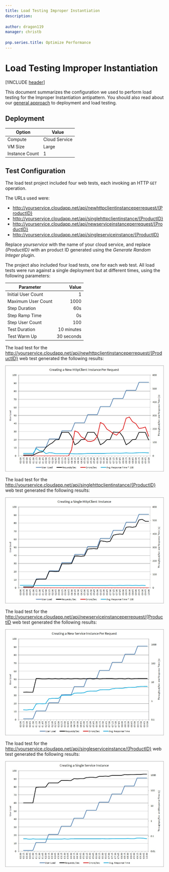 ```yaml
---
title: Load Testing Improper Instantiation
description: 

author: dragon119
manager: christb

pnp.series.title: Optimize Performance
---
```

# Load Testing Improper Instantiation
[!INCLUDE [header](../../_includes/header.md)]

This document summarizes the configuration we used to perform load testing for the Improper Instantiation antipattern. You should also read about our [general approach][general approach] to deployment and load testing.

## Deployment

 Option             | Value  
------------------- | -------------
Compute             | Cloud Service
VM Size             | Large
Instance Count      | 1

## Test Configuration

The load test project included four web tests, each invoking an HTTP `GET` operation.

The URLs used were:

- http://yourservice.cloudapp.net/api/newhttpclientinstanceperrequest/{ProductID}
- http://yourservice.cloudapp.net/api/singlehttpclientinstance/{ProductID}
- http://yourservice.cloudapp.net/api/newserviceinstanceperrequest/{ProductID}
- http://yourservice.cloudapp.net/api/singleserviceinstance/{ProductID}

Replace *yourservice* with the name of your cloud service, and
replace *{ProductID}* with an product ID generated using the *Generate Random
Integer* plugin.

The project also included four load tests, one for each web test. All load tests were
run against a single deployment but at different times, using the following parameters:

Parameter           | Value
------------------- | ------------:
Initial User Count  | 1
Maximum User Count  | 1000
Step Duration       | 60s
Step Ramp Time      | 0s
Step User Count     | 100
Test Duration       | 10 minutes
Test Warm Up        | 30 seconds

The load test for the http://yourservice.cloudapp.net/api/newhttpclientinstanceperrequest/{ProductID} web test generated the following results:

![Load-test results][LoadTest1]

The load test for the http://yourservice.cloudapp.net/api/singlehttpclientinstance/{ProductID} web test generated the following results:

![Load-test results][LoadTest2]

The load test for the http://yourservice.cloudapp.net/api/newserviceinstanceperrequest/{ProductID web test generated the following results:

![Load-test results][LoadTest3]

The load test for the http://yourservice.cloudapp.net/api/singleserviceinstance/{ProductID} web test generated the following results:

![Load-test results][LoadTest4]

[general approach]: ../load-testing.md

[LoadTest1]: _images/HttpClientInstancePerRequest.jpg
[LoadTest2]: _images/SingleHttpClientInstance.jpg
[LoadTest3]: _images/ServiceInstancePerRequest.jpg
[LoadTest4]: _images/SingleServiceInstance.jpg
